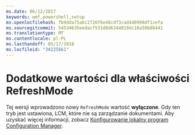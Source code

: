 ```yaml
---
ms.date: 06/12/2017
keywords: wmf,powershell,setup
ms.openlocfilehash: fb9dda75abc2726f6e48cdf3cad4d8990df1cefa
ms.sourcegitcommit: 54534635eedacf531d8d6344019dc16a50b8b441
ms.translationtype: MT
ms.contentlocale: pl-PL
ms.lasthandoff: 05/17/2018
ms.locfileid: "34225661"
---
```

# <a name="additional-value-for-refreshmode-property"></a>Dodatkowe wartości dla właściwości RefreshMode

Tej wersji wprowadzono nowy `RefreshMode` wartość **wyłączone**. Gdy ten tryb jest ustawiona, LCM, które nie są zarządzanie dokumentami. Aby uzyskać więcej informacji, zobacz [Konfigurowanie lokalny program Configuration Manager](https://msdn.microsoft.com/powershell/dsc/metaconfig).
